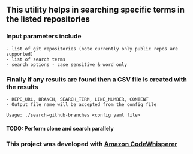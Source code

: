 ## This utility helps in searching specific terms in the listed repositories

### Input parameters include

    - list of git repositories (note currently only public repos are supported)
    - list of search terms
    - search options - case sensitive & word only

### Finally if any results are found then a CSV file is created with the results

    - REPO_URL, BRANCH, SEARCH_TERM, LINE_NUMBER, CONTENT
    - Output file name will be accepted from the config file

`Usage: ./search-github-branches <config yaml file>`

#### TODO: Perform clone and search parallely

### This project was developed with [Amazon CodeWhisperer](https://aws.amazon.com/codewhisperer/)

